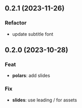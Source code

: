 ## 0.2.1 (2023-11-26)

### Refactor

- update subtitle font

## 0.2.0 (2023-10-28)

### Feat

- **polars**: add slides

### Fix

- **slides**: use leading / for assets
